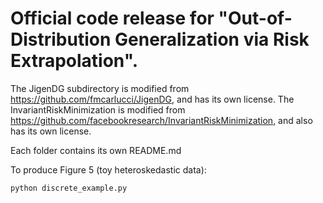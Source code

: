 # Official code release for "Out-of-Distribution Generalization via Risk Extrapolation".

The JigenDG subdirectory is modified from https://github.com/fmcarlucci/JigenDG, and has its own license.
The InvariantRiskMinimization is modified from https://github.com/facebookresearch/InvariantRiskMinimization, and also has its own license.

Each folder contains its own README.md

To produce Figure 5 (toy heteroskedastic data):
```
python discrete_example.py
```



